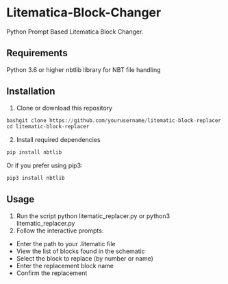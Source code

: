 # Litematica-Block-Changer
Python Prompt Based Litematica Block Changer.

## Requirements

Python 3.6 or higher
nbtlib library for NBT file handling

## Installation

1. Clone or download this repository
```python
bashgit clone https://github.com/yourusername/litematic-block-replacer.git
cd litematic-block-replacer
```

2. Install required dependencies
```python
pip install nbtlib
```
Or if you prefer using pip3:
```python
pip3 install nbtlib
```
## Usage

1. Run the script
python litematic_replacer.py
or
python3 litematic_replacer.py
2. Follow the interactive prompts:

- Enter the path to your .litematic file
- View the list of blocks found in the schematic
- Select the block to replace (by number or name)
- Enter the replacement block name
- Confirm the replacement
